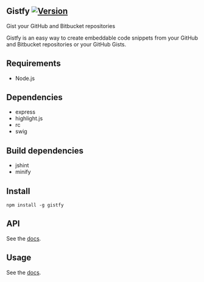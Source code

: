 ## Gistfy [![Version](http://img.shields.io/npm/v/gistfy.svg)](https://www.npmjs.org/package/gistfy)

Gist your GitHub and Bitbucket repositories

Gistfy is an easy way to create embeddable code snippets from your GitHub and Bitbucket repositories or your GitHub Gists.

## Requirements

- Node.js

## Dependencies

- express
- highlight.js
- rc
- swig

## Build dependencies

- jshint
- minify

## Install

`npm install -g gistfy`

## API

See the [docs](http://www.gistfy.com#api).

## Usage

See the [docs](http://www.gistfy.com#usage).
